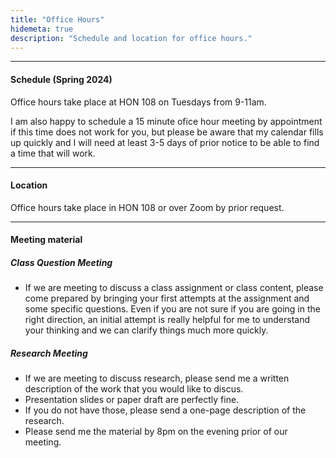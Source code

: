 ```yaml
---
title: "Office Hours"
hidemeta: true
description: "Schedule and location for office hours."
---
```


--- 
#### Schedule (Spring 2024)

Office hours take place at HON 108 on Tuesdays from 9-11am. 

I am also happy to schedule a 15 minute ofice hour meeting by appointment if this time does not work for you, but please be aware that my calendar fills up quickly and I will need at least 3-5 days of prior notice to be able to find a time that will work.  

---

#### Location

Office hours take place in HON 108 or over Zoom by prior request.

---

#### Meeting material


##### Class Question Meeting
+ If we are meeting to discuss a class assignment or class content, please come prepared by bringing your first attempts at the assignment and some specific questions. Even if you are not sure if you are going in the right direction, an initial attempt is really helpful for me to understand your thinking and we can clarify things much more quickly. 

##### Research Meeting
+ If we are meeting to discuss research, please send me a written description of the work that you would like to discus. 
+ Presentation slides or paper draft are perfectly fine. 
+ If you do not have those, please send a one-page description of the research. 
+ Please send me the material by 8pm on the evening prior of our meeting.

